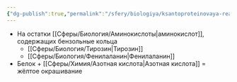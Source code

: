```yaml
---
{"dg-publish":true,"permalink":"/sfery/biologiya/ksantoproteinovaya-reakcziya/","tags":["Общаябиология"]}
---
```


- На остатки [[Сферы/Биология/Аминокислоты\|аминокислот]], содержащих бензольные кольца
	- [[Сферы/Биология/Тирозин\|Тирозин]]
	- [[Сферы/Биология/Фенилаланин\|Фенилаланин]]
- Белок + [[Сферы/Химия/Азотная кислота\|Азотная кислота]] = жёлтое окрашивание